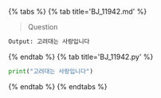 {% tabs %}
{% tab title='BJ_11942.md' %}

> Question

```txt
Output: 고려대는 사랑입니다
```

{% endtab %}
{% tab title='BJ_11942.py' %}

```py
print("고려대는 사랑입니다")
```

{% endtab %}
{% endtabs %}
